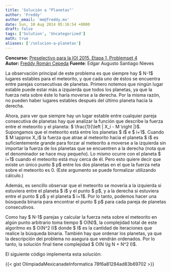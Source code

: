 ```yaml
---
title: 'Solución a "Planetas"'
author: 'Freddy'
author_email: 'me@freddy.mx'
date: Sun, 10 Aug 2014 05:16:54 +0000
draft: false
tags: ['Solution', 'Uncategorized']
math: true
aliases: ['/solucion-a-planetas']
---
```


**Concurso:** [Preselectivo para la IOI 2015, Etapa 1, Problemset 4](https://omegaup.com/arena/IOI2015E1P4#problems/Planetas) **Autor:** [Freddy Román Cepeda](http://freddy.mx/) **Fuente**: Edgar Augusto Santiago Nieves

La observación principal de este problema es que siempre hay $ N-1$ lugares estables para el meteorito, y que cada uno de éstos se encuentra entre parejas consecutivas de planetas. Primero notemos que ningún lugar estable puede estar más a izquierda que todos los planetas, ya que la fuerza neta sobre éste lo haría moverse a la derecha. Por la misma razón, no pueden haber lugares estables después del último planeta hacia la derecha.

Ahora, para ver que siempre hay un lugar estable entre cualquier pareja consecutiva de planetas hay que analizar la función que describe la fuerza entre el meteorito y el planeta: $ \\frac{1}{\\left | X\_i - M \\right |}$. Supongamos que el meteorito está entre los planetas $ i$ e $ i+1$. Cuando $ M \\approx X\_i$ la fuerza que atrae al meteorito hacia el planeta $ i$ es suficientemente grande para forzar al meteorito a moverse a la izquierda sin importar la fuerza de los planetas que se encuentren a la derecha (nota que el denominador se hace muy pequeño). Lo mismo ocurre con el planeta $ i+1$ cuando el meteorito está muy cerca de él. Pero esto quiere decir que existe un único punto $ p$ entre los dos planetas en el que la fuerza neta sobre el meteorito es 0. (Este argumento se puede formalizar utilizando cálculo.)

Además, es sencillo observar que el meteorito se movería a la izquierda si estuviera entre el planeta $ i$ y el punto $ p$, y a la derecha si estuviera entre el punto $ p$ y el planeta $ i+1$. Por lo tanto, podemos hacer una búsqueda binaria para encontrar el punto $ p$ para cada pareja de planetas consecutivos.

Como hay $ N-1$ parejas y calcular la fuerza neta sobre el meteorito en algún punto arbitrario toma tiempo $ O(N)$, la complejidad total de este algoritmo es $ O(N^2 I)$ donde $ I$ es la cantidad de iteraciones que realice la búsqueda binaria. También hay que ordenar los planetas, ya que la descripción del problema no asegura que vendrán ordenados. Por lo tanto, la solución final tiene complejidad $ O(N \\lg N + N^2 I)$.

El siguiente código implementa esta solución:

{{< gist OlimpiadaMexicanadeInformatica 78f6a81284ad83b69702 >}}